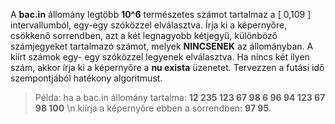 A **bac.in** állomány legtöbb **10^6** természetes számot tartalmaz a [ 0,109 ] intervallumból, egy-egy
szóközzel elválasztva. Írja ki a képernyőre, csökkenő sorrendben, azt a két legnagyobb kétjegyű,
különböző számjegyeket tartalmazó számot, melyek **NINCSENEK** az állományban. A kiírt számok egy-
egy szóközzel legyenek elválasztva. Ha nincs két ilyen szám, akkor írja ki a képernyőre a **nu exista**
üzenetet. Tervezzen a futási idő szempontjából hatékony algoritmust.
> Példa: ha a bac.in állomány tartalma: **12 235 123 67 98 6 96 94 123 67 98 100** \n kiírja a képernyőre ebben a sorrendben: **97 95**.